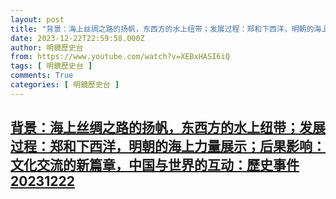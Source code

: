 ```yaml
---
layout: post
title: "背景：海上丝绸之路的扬帆，东西方的水上纽带；发展过程：郑和下西洋，明朝的海上力量展示；后果影响：文化交流的新篇章，中国与世界的互动：歷史事件20231222"
date: 2023-12-22T22:59:58.000Z
author: 明鏡歷史台
from: https://www.youtube.com/watch?v=XEBxHASI6iQ
tags: [ 明鏡歷史台 ]
comments: True
categories: [ 明鏡歷史台 ]
---
```

<!--1703285998000-->
[背景：海上丝绸之路的扬帆，东西方的水上纽带；发展过程：郑和下西洋，明朝的海上力量展示；后果影响：文化交流的新篇章，中国与世界的互动：歷史事件20231222](https://www.youtube.com/watch?v=XEBxHASI6iQ)
------

<div>

</div>
